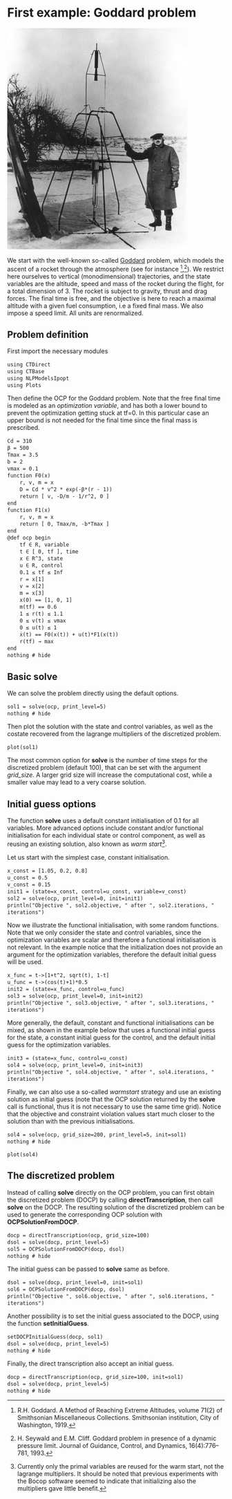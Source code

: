 # First example: Goddard problem

![R.H. Goddard](./assets/goddard.png)

We start with the well-known so-called [Goddard](http://en.wikipedia.org/wiki/Robert_H._Goddard) problem, which models the ascent of a rocket through the atmosphere (see for instance [^1],[^2]).
We restrict here ourselves to  vertical (monodimensional) trajectories, and the state variables are the altitude, speed and mass of the rocket during the flight, for a total dimension of 3. The rocket is subject to gravity, thrust and drag forces. The final time is free, and the objective is here to reach a maximal altitude with a given fuel consumption, i.e a fixed final mass. We also impose a speed limit. All units are renormalized.

[^1]: R.H. Goddard. A Method of Reaching Extreme Altitudes, volume 71(2) of Smithsonian Miscellaneous Collections. Smithsonian institution, City of Washington, 1919.

[^2]: H. Seywald and E.M. Cliff. Goddard problem in presence of a dynamic pressure limit. Journal of Guidance, Control, and Dynamics, 16(4):776–781, 1993.

## Problem definition

First import the necessary modules
```@example main
using CTDirect
using CTBase
using NLPModelsIpopt
using Plots
```

Then define the OCP for the Goddard problem. Note that the free final time is modeled as an *optimization variable*, and has both a lower bound to prevent the optimization getting stuck at tf=0. In this particular case an upper bound is not needed for the final time since the final mass is prescribed.
```@example main
Cd = 310
β = 500
Tmax = 3.5
b = 2
vmax = 0.1
function F0(x)
    r, v, m = x
    D = Cd * v^2 * exp(-β*(r - 1))
    return [ v, -D/m - 1/r^2, 0 ]
end
function F1(x)
    r, v, m = x
    return [ 0, Tmax/m, -b*Tmax ]
end
@def ocp begin
    tf ∈ R, variable
    t ∈ [ 0, tf ], time
    x ∈ R^3, state
    u ∈ R, control
    0.1 ≤ tf ≤ Inf
    r = x[1]
    v = x[2]
    m = x[3]
    x(0) == [1, 0, 1]
    m(tf) == 0.6
    1 ≤ r(t) ≤ 1.1
    0 ≤ v(t) ≤ vmax
    0 ≤ u(t) ≤ 1
    ẋ(t) == F0(x(t)) + u(t)*F1(x(t))
    r(tf) → max
end
nothing # hide
```

## Basic solve

We can solve the problem directly using the default options.
```@example main
sol1 = solve(ocp, print_level=5)
nothing # hide
```
Then plot the solution with the state and control variables, as well as the costate recovered from the lagrange multipliers of the discretized problem. 
```@example main
plot(sol1)
```

The most common option for **solve** is the number of time steps for the discretized problem (default 100), that can be set with the argument *grid_size*. A larger grid size will increase the computational cost, while a smaller value may lead to a very coarse solution.

## Initial guess options

The function **solve** uses a default constant initialisation of 0.1 for all variables. More advanced options include constant and/or functional initialisation for each individual state or control component, as well as reusing an existing solution, also known as *warm start*[^3].

[^3]: Currently only the primal variables are reused for the warm start, not the lagrange multipliers. It should be noted that previous experiments with the Bocop software seemed to indicate that initializing also the multipliers gave little benefit.

Let us start with the simplest case, constant initialisation.
```@example main
x_const = [1.05, 0.2, 0.8]
u_const = 0.5
v_const = 0.15
init1 = (state=x_const, control=u_const, variable=v_const)
sol2 = solve(ocp, print_level=0, init=init1)
println("Objective ", sol2.objective, " after ", sol2.iterations, " iterations")
``` 

Now we illustrate the functional initialisation, with some random functions. Note that we only consider the state and control variables, since the optimization variables are scalar and therefore a functional initialisation is not relevant. In the example notice that the initialization does not provide an argument for the optimization variables, therefore the default initial guess will be used.  
```@example main
x_func = t->[1+t^2, sqrt(t), 1-t]
u_func = t->(cos(t)+1)*0.5
init2 = (state=x_func, control=u_func)
sol3 = solve(ocp, print_level=0, init=init2)
println("Objective ", sol3.objective, " after ", sol3.iterations, " iterations")
``` 
More generally, the default, constant and functional initialisations can be mixed, as shown in the example below that uses a functional initial guess for the state, a constant initial guess for the control, and the default initial guess for the optimization variables. 
```@example main
init3 = (state=x_func, control=u_const)
sol4 = solve(ocp, print_level=0, init=init3)
println("Objective ", sol4.objective, " after ", sol4.iterations, " iterations")
``` 

Finally, we can also use a so-called *warmstart* strategy and use an existing solution as initial guess (note that the OCP solution returned by the **solve** call is functional, thus it is not necessary to use the same time grid). Notice that the objective and constraint violation values start much closer to the solution than with the previous initialisations.
```@example main
sol4 = solve(ocp, grid_size=200, print_level=5, init=sol1)
nothing # hide
```
```@example main
plot(sol4)
```

## The discretized problem

Instead of calling **solve** directly on the OCP problem, you can first obtain the discretized problem (DOCP) by calling **directTranscription**, then call **solve** on the DOCP. The resulting solution of the discretized problem can be used to generate the corresponding OCP solution with **OCPSolutionFromDOCP**.
```@example main
docp = directTranscription(ocp, grid_size=100)
dsol = solve(docp, print_level=5)
sol5 = OCPSolutionFromDOCP(docp, dsol)
nothing # hide
```
The initial guess can be passed to **solve** same as before.
```@example main
dsol = solve(docp, print_level=0, init=sol1)
sol6 = OCPSolutionFromDOCP(docp, dsol)
println("Objective ", sol6.objective, " after ", sol6.iterations, " iterations")
```
Another possibility is to set the initial guess associated to the DOCP, using the function **setInitialGuess**.
```@example main
setDOCPInitialGuess(docp, sol1)
dsol = solve(docp, print_level=5)
nothing # hide
```
Finally, the direct transcription also accept an initial guess.
```@example main
docp = directTranscription(ocp, grid_size=100, init=sol1)
dsol = solve(docp, print_level=5)
nothing # hide
```

